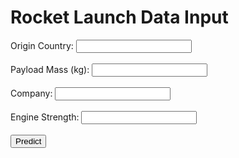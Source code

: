 <!DOCTYPE html>
<html lang="en">
<head>
    <meta charset="UTF-8">
    <meta name="viewport" content="width=device-width, initial-scale=1.0">
    <title>Rocket Launch Data Input</title>
</head>
<body>
    <h1>Rocket Launch Data Input</h1>
    <form action="/predict" method="post">
        <label for="origin_country">Origin Country:</label>
        <input type="text" id="origin_country" name="origin_country" required><br><br>
        <label for="payload_mass">Payload Mass (kg):</label>
        <input type="number" id="payload_mass" name="payload_mass" required><br><br>
        <label for="company">Company:</label>
        <input type="text" id="company" name="company" required><br><br>
        <label for="engine_strength">Engine Strength:</label>
        <input type="text" id="engine_strength" name="engine_strength" required><br><br>
        <input type="submit" value="Predict">
    </form>
</body>
</html>

<script>
document.getElementById('rocket_form').addEventListener('submit', function(event) {
    event.preventDefault(); 
    const formData = new FormData(this);


    const url = 'http://127.0.0.1:8082/api/rocketsuccessrate/predict';

    fetch(url, {
        method: 'POST',
        body: formData
    })
    .then(response => response.json())
    .then(data => {
        document.getElementById('prediction_result').innerHTML = `<h2>Prediction Result</h2><p>Success Percentage: ${data.success_percentage}</p>`;
    })
    .catch(error => console.error('Error:', error));
});
</script>